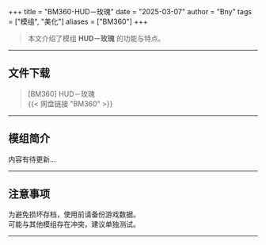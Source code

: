 +++
title = "BM360-HUD－玫瑰"
date = "2025-03-07"
author = "Bny"
tags = ["模组", "美化"]
aliases = ["BM360"]
+++

> 本文介绍了模组 **HUD－玫瑰** 的功能与特点。

---

## 文件下载

> [BM360] HUD－玫瑰  
{{< 网盘链接 "BM360" >}}  

---

## 模组简介

>  
内容有待更新...  

---

## 注意事项

>  
为避免损坏存档，使用前请备份游戏数据。  
可能与其他模组存在冲突，建议单独测试。  

---

